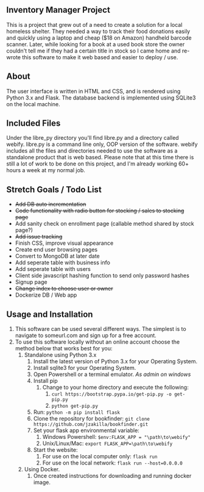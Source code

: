## Inventory Manager Project
This is a project that grew out of a need to create a solution for a local homeless shelter. They needed a way to track their food donations easily and quickly using a laptop and cheap ($18 on Amazon) handheld barcode scanner. Later, while looking for a book at a used book store the owner couldn't tell me if they had a certain title in stock so I came home and re-wrote this software to make it web based and easier to deploy / use.

## About
The user interface is written in HTML and CSS, and is rendered using Python 3.x and Flask. The database backend is implemented using SQLite3 on the local machine.

## Included Files
Under the libre_py directory you'll find libre.py and a directory called webify.
libre.py is a command line only, OOP version of the software.
webify includes all the files and directories needed to use the software as a standalone product that is web based.
Please note that at this time there is still a lot of work to be done on this project, and I'm already working 60+ hours a week at my normal job.


## Stretch Goals / Todo List
* ~~Add DB auto incrementation~~
* ~~Code functionality with radio button for stocking / sales to stocking page~~
* Add sanity check on enrollment page (callable method shared by stock page?)
* ~~Add issue tracking~~
* Finish CSS, improve visual appearance
* Create end user browsing pages
* Convert to MongoDB at later date
* Add seperate table with business info
* Add seperate table with users
* Client side javascript hashing function to send only password hashes
* Signup page
* ~~Change index to choose user or owner~~
* Dockerize DB / Web app

## Usage and Installation
1.  This software can be used several different ways. The simplest is to navigate to someurl.com and sign up for a free account.
2. To use this software locally without an online account choose the method below that works best for you:
	1. Standalone using Python 3.x
		1. Install the latest version of Python 3.x for your Operating System.
		2. Install sqlite3 for your Operating System.
		3. Open Powershell or a terminal emulator. *As admin on windows*
		4. Install pip
			1. Change to your home directory and execute the following:
				1. `curl https://bootstrap.pypa.io/get-pip.py -o get-pip.py`
				2. `python get-pip.py`
		5. Run: `python -m pip install flask`
		6. Clone the repository for bookfinder: `git clone https://github.com/jzakilla/bookfinder.git`
		7. Set your flask app environmental variable:
			1. Windows Powershell: `$env:FLASK_APP = "\path\to\webify"`
			2. Unix/Linux/Mac: `export FLASK_APP=\path\to\webify`
		8. Start the website:
			1. For use on the local computer only: `flask run`
			2. For use on the local network: `flask run --host=0.0.0.0`
	2. Using Docker.
		1. Once created instructions for downloading and running docker image.